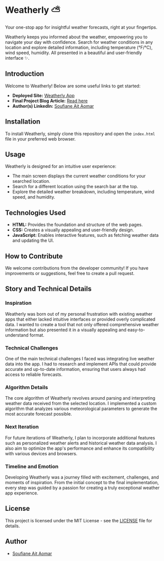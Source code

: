 # Weatherly ⛅️

Your one-stop app for insightful weather forecasts, right at your fingertips.

Weatherly keeps you informed about the weather, empowering you to navigate your day with confidence. Search for weather conditions in any location and explore detailed information, including temperature (°F/°C), wind speed, humidity. All presented in a beautiful and user-friendly interface ✨.

## Introduction

Welcome to Weatherly! Below are some useful links to get started:

- **Deployed Site:** [Weatherly App](https://dev-soufiane.github.io/Weatherly/)
- **Final Project Blog Article:** [Read here](https://dev-soufiane.github.io/Weatherly-landingPage/)
- **Author(s) LinkedIn:** [Soufiane Ait Aomar](https://linkedin.com/in/soufiane-aitaomar)

## Installation

To install Weatherly, simply clone this repository and open the `index.html` file in your preferred web browser.

## Usage

Weatherly is designed for an intuitive user experience:

- The main screen displays the current weather conditions for your searched location.
- Search for a different location using the search bar at the top.
- Explore the detailed weather breakdown, including temperature, wind speed, and humidity.

## Technologies Used

- **HTML:** Provides the foundation and structure of the web pages.
- **CSS:** Creates a visually appealing and user-friendly design.
- **JavaScript:** Enables interactive features, such as fetching weather data and updating the UI.

## How to Contribute

We welcome contributions from the developer community! If you have improvements or suggestions, feel free to create a pull request.

## Story and Technical Details

### Inspiration

Weatherly was born out of my personal frustration with existing weather apps that either lacked intuitive interfaces or provided overly complicated data. I wanted to create a tool that not only offered comprehensive weather information but also presented it in a visually appealing and easy-to-understand format.

### Technical Challenges

One of the main technical challenges I faced was integrating live weather data into the app. I had to research and implement APIs that could provide accurate and up-to-date information, ensuring that users always had access to reliable forecasts.

### Algorithm Details

The core algorithm of Weatherly revolves around parsing and interpreting weather data received from the selected location. I implemented a custom algorithm that analyzes various meteorological parameters to generate the most accurate forecast possible.

### Next Iteration

For future iterations of Weatherly, I plan to incorporate additional features such as personalized weather alerts and historical weather data analysis. I also aim to optimize the app's performance and enhance its compatibility with various devices and browsers.

### Timeline and Emotion

Developing Weatherly was a journey filled with excitement, challenges, and moments of inspiration. From the initial concept to the final implementation, every step was guided by a passion for creating a truly exceptional weather app experience. 

## License

This project is licensed under the MIT License - see the [LICENSE](LICENSE) file for details.

## Author

- [Soufiane Ait Aomar](https://github.com/dev-soufiane)
